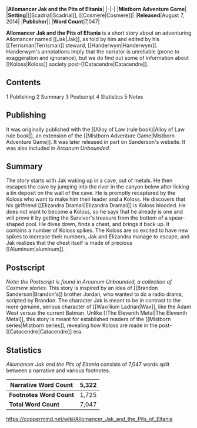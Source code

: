|**Allomancer Jak and the Pits of Eltania**|
|-|-|
|**Mistborn Adventure Game**|
|**Setting**|[[Scadrial\|Scadrial]], [[Cosmere\|Cosmere]]|
|**Released**|August 7, 2014|
|**Publisher**||
|**Word Count**|7,047|

**Allomancer Jak and the Pits of Eltania** is a short story about an adventuring Allomancer named [[Jak\|Jak]], as told by him and edited by his [[Terrisman\|Terrisman]] steward, [[Handerwym\|Handerwym]]. Handerwym's annotations imply that the narrator is unreliable (prone to exaggeration and ignorance), but we do find out some of information about [[Koloss\|Koloss]] society post-[[Catacendre\|Catacendre]].

## Contents

1 Publishing
2 Summary
3 Postscript
4 Statistics
5 Notes


## Publishing
It was originally published with the [[Alloy of Law (rule book)\|Alloy of Law rule book]], an extension of the [[Mistborn Adventure Game\|Mistborn Adventure Game]]. It was later released in part on Sanderson's website. It was also included in *Arcanum Unbounded*.

## Summary
The story starts with Jak waking up in a cave, out of metals. He then escapes the cave by jumping into the river in the canyon below after licking a tin deposit on the wall of the cave. He is promptly recaptured by the Koloss who want to make him their leader and a Koloss. He discovers that his girlfriend [[Elizandra Dramali\|Elizandra Dramali]] is Koloss blooded. He does not want to become a Koloss, so he says that he already is one and will prove it by getting the Survivor's treasure from the bottom of a spear-shaped pool. He dives down, finds a chest, and brings it back up. It contains a number of Koloss spikes. The Koloss are so excited to have new spikes to increase their numbers, Jak and Elizandra manage to escape, and Jak realizes that the chest itself is made of precious [[Aluminum\|aluminum]].

## Postscript
*Note: the Postscript is found in Arcanum Unbounded, a collection of Cosmere stories.*
This story is inspired by an idea of [[Brandon Sanderson\|Brandon's]] brother Jordan, who wanted to do a radio drama, scripted by Brandon. The character Jak is meant to be in contrast to the more genuine, serious character of [[Waxillium Ladrian\|Wax]], like the Adam West  versus the current Batman. Unlike [[The Eleventh Metal\|The Eleventh Metal]], this story is meant for established readers of the [[Mistborn series\|Mistborn series]], revealing how Koloss are made in the post-[[Catacendre\|Catacendre]] era.

## Statistics
*Allomancer Jak and the Pits of Eltania* consists of 7,047 words split between a narrative and various footnotes.

|**Narrative Word Count**|5,322|
|-|-|
|**Footnotes Word Count**|1,725|
|**Total Word Count**|7,047|



https://coppermind.net/wiki/Allomancer_Jak_and_the_Pits_of_Eltania